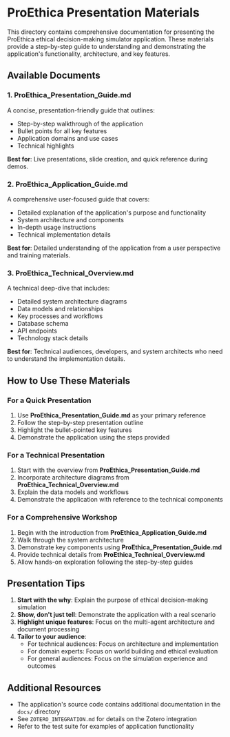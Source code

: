 # ProEthica Presentation Materials

This directory contains comprehensive documentation for presenting the ProEthica ethical decision-making simulator application. These materials provide a step-by-step guide to understanding and demonstrating the application's functionality, architecture, and key features.

## Available Documents

### 1. ProEthica_Presentation_Guide.md

A concise, presentation-friendly guide that outlines:
- Step-by-step walkthrough of the application
- Bullet points for all key features
- Application domains and use cases
- Technical highlights

**Best for**: Live presentations, slide creation, and quick reference during demos.

### 2. ProEthica_Application_Guide.md

A comprehensive user-focused guide that covers:
- Detailed explanation of the application's purpose and functionality
- System architecture and components
- In-depth usage instructions
- Technical implementation details

**Best for**: Detailed understanding of the application from a user perspective and training materials.

### 3. ProEthica_Technical_Overview.md

A technical deep-dive that includes:
- Detailed system architecture diagrams
- Data models and relationships
- Key processes and workflows
- Database schema
- API endpoints
- Technology stack details

**Best for**: Technical audiences, developers, and system architects who need to understand the implementation details.

## How to Use These Materials

### For a Quick Presentation

1. Use **ProEthica_Presentation_Guide.md** as your primary reference
2. Follow the step-by-step presentation outline
3. Highlight the bullet-pointed key features
4. Demonstrate the application using the steps provided

### For a Technical Presentation

1. Start with the overview from **ProEthica_Presentation_Guide.md**
2. Incorporate architecture diagrams from **ProEthica_Technical_Overview.md**
3. Explain the data models and workflows
4. Demonstrate the application with reference to the technical components

### For a Comprehensive Workshop

1. Begin with the introduction from **ProEthica_Application_Guide.md**
2. Walk through the system architecture
3. Demonstrate key components using **ProEthica_Presentation_Guide.md**
4. Provide technical details from **ProEthica_Technical_Overview.md**
5. Allow hands-on exploration following the step-by-step guides

## Presentation Tips

1. **Start with the why**: Explain the purpose of ethical decision-making simulation
2. **Show, don't just tell**: Demonstrate the application with a real scenario
3. **Highlight unique features**: Focus on the multi-agent architecture and document processing
4. **Tailor to your audience**: 
   - For technical audiences: Focus on architecture and implementation
   - For domain experts: Focus on world building and ethical evaluation
   - For general audiences: Focus on the simulation experience and outcomes

## Additional Resources

- The application's source code contains additional documentation in the `docs/` directory
- See `ZOTERO_INTEGRATION.md` for details on the Zotero integration
- Refer to the test suite for examples of application functionality
